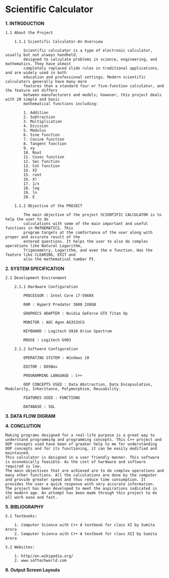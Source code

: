 # Scientific Calculator

**1. INTRODUCTION**

	1.1 About the Project

		1.1.1 Scientific Calculator-An Overview

			Scientific calculator is a type of electronic calculator, usually but not always handheld,
			designed to calculate problems in science, engineering, and mathematics. They have almost 
			completely replaced slide rules in traditional applications, and are widely used in both 
			education and professional settings. Modern scientific calculators generally have many more
			features than a standard four or five-function calculator, and the feature set differs 
			between manufacturers and models; however, this project deals with 20 simple and basic 
			mathematical functions including:

			1. Addition
			2. Subtraction
			3. Multiplication
			4. Division
			5. Modulus
			6. Sine function 
			7. Cosine function 
			8. Tangent function 
			9. xy 
			10. Root
			11. Cosec function
			12. Sec function
			13. Cot function
			14. X2
			15. root
			16. X!
			17. 1/x
			18. log
			19. ln
			20. E

		1.1.2 Objective of the PROJECT

			The main objective of the project SCIENTIFIC CALCULATOR is to help the user to do
			calculations with some of the main important and useful functions in MATHEMATICS. This
			program targets at the comfortance of the user along with proper and accurate result of the
			entered questions. It helps the user to also do complex operations like Natural Logarithm,
			Trigonometry, Logarithm, and even the e function. Has the feature like CLEARING, EXIT and
			also the mathematical number PI.

**2. SYSTEM SPECIFICATION**

	2.1 Development Environment

		2.1.1 Hardware Configuration

			PROCESSOR : Intel Core i7-5960X

			RAM : HyperX Predator 3600 2X8GB

			GRAPHICS ADAPTER : Nvidia GeForce GTX Titan Xp

			MONITOR : AOC Agon AG352UCG

			KEYBOARD : Logitech G910 Orion Spectrum

			MOUSE : Logitech G903

		2.1.2 Software Configuration

			OPERATING SYSTEM : Windows 10

			EDITOR : DOSBox

			PROGRAMMING LANGUAGE : C++

			OOP CONCEPTS USED : Data Abstraction, Data Encapsulation, Modularity, Inheritance, Polymorphism, Reusability.

			FEATURES USED : FUNCTIONS
		
			DATABASE : SQL

**3. DATA FLOW DIGRAM**





**4. CONCLUTION**

	Making programs designed for a real-life purpose is a great way to understand programming and programming concepts. This C++ project and OOP concepts used have been of greater help to me for understanding OOP concepts and for its functioning, it can be easily modified and maintained.
	This calculator is designed in a user friendly manner. This software is economically feasible. As the cost of hardware and software required is low.
	The main objectives that are achieved are to do complex operations and many other functions. All the calculations are done by the computer and provide greater speed and thus reduce time consumption. It provides the user a quick response with very accurate information.
	The project has been developed to meet the aspirations indicated in the modern age. An attempt has been made through this project to do all work ease and fast.

**5. BIBLIOGRAPHY**

	5.1 Textbooks:

		1. Computer Science with C++ A textbook for class XI by Sumita Arora
		2. Computer Science with C++ A textbook for class XII by Sumita Arora

	5.2 Websites:

		1. http//en.wikipedia.org/
		2. www.softechworld.com



**6. Output Screen Layouts**

